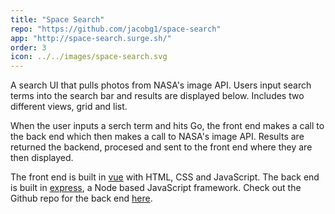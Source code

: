 ```yaml
---
title: "Space Search"
repo: "https://github.com/jacobg1/space-search"
app: "http://space-search.surge.sh/"
order: 3
icon: ../../images/space-search.svg
---
```


A search UI that pulls photos from NASA's image API. Users input search terms into the search bar and results are displayed below. Includes two different views, grid and list.

When the user inputs a serch term and hits Go, the front end makes a call to the back end which then makes a call to NASA's image API. Results are returned the backend, procesed and sent to the front end where they are then displayed.

The front end is built in [vue](https://vuejs.org/) with HTML, CSS and JavaScript. The back end is built in [express](https://expressjs.com/), a Node based JavaScript framework. Check out the Github repo for the back end [here](https://github.com/jacobg1/NasaSearch).

